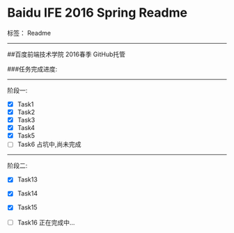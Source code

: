 # Baidu IFE 2016 Spring Readme

标签： Readme

---

##百度前端技术学院 2016春季 GitHub托管

###任务完成进度:

---
阶段一:

- [x] Task1
- [x] Task2
- [x] Task3
- [x] Task4
- [x] Task5
- [ ] Task6 占坑中,尚未完成

---
阶段二:

- [x] Task13
- [x] Task14
- [x] Task15
- [ ] Task16 正在完成中...







